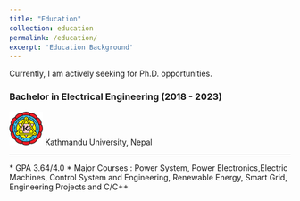 ```yaml
---
title: "Education"
collection: education
permalink: /education/
excerpt: 'Education Background'
---
```


Currently, I am actively seeking for Ph.D. opportunities.<br>
### Bachelor in Electrical Engineering (2018 - 2023)<br>
<div class="header">
  <img src="../images/KUlogo.png" alt="logo" style="width:60px"/>
Kathmandu University, Nepal 
</div>
<hr>
* GPA 3.64/4.0
* Major Courses : Power System, Power Electronics,Electric Machines, Control System and Engineering, Renewable Energy, Smart Grid, Engineering Projects and C/C++
